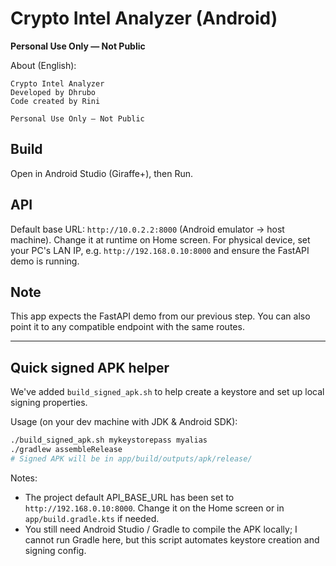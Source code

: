 # Crypto Intel Analyzer (Android)
**Personal Use Only — Not Public**

About (English):
```
Crypto Intel Analyzer
Developed by Dhrubo
Code created by Rini

Personal Use Only — Not Public
```

## Build
Open in Android Studio (Giraffe+), then Run.

## API
Default base URL: `http://10.0.2.2:8000` (Android emulator → host machine).
Change it at runtime on Home screen. For physical device, set your PC's LAN IP, e.g. `http://192.168.0.10:8000` and ensure the FastAPI demo is running.

## Note
This app expects the FastAPI demo from our previous step. You can also point it to any compatible endpoint with the same routes.

---

## Quick signed APK helper
We've added `build_signed_apk.sh` to help create a keystore and set up local signing properties.

Usage (on your dev machine with JDK & Android SDK):
```bash
./build_signed_apk.sh mykeystorepass myalias
./gradlew assembleRelease
# Signed APK will be in app/build/outputs/apk/release/
```

Notes:
- The project default API_BASE_URL has been set to `http://192.168.0.10:8000`. Change it on the Home screen or in `app/build.gradle.kts` if needed.
- You still need Android Studio / Gradle to compile the APK locally; I cannot run Gradle here, but this script automates keystore creation and signing config.
